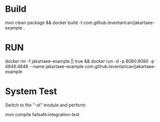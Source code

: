 # Build
mvn clean package && docker build -t com.github.leventarican/jakartaee-example .

# RUN

docker rm -f jakartaee-example || true && docker run -d -p 8080:8080 -p 4848:4848 --name jakartaee-example com.github.leventarican/jakartaee-example 

# System Test

Switch to the "-st" module and perform:

mvn compile failsafe:integration-test